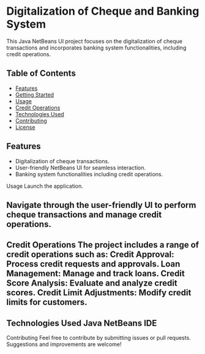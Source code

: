 # Digitalization of Cheque and Banking System

This Java NetBeans UI project focuses on the digitalization of cheque transactions and incorporates banking system functionalities, including credit operations.

## Table of Contents

- [Features](#features)
- [Getting Started](#getting-started)
- [Usage](#usage)
- [Credit Operations](#credit-operations)
- [Technologies Used](#technologies-used)
- [Contributing](#contributing)
- [License](#license)

## Features

- Digitalization of cheque transactions.
- User-friendly NetBeans UI for seamless interaction.
- Banking system functionalities including credit operations.

Usage
Launch the application.

Navigate through the user-friendly UI to perform cheque transactions and manage credit operations.
----------------------------------------------------------------------------------------------------
Credit Operations
The project includes a range of credit operations such as:
Credit Approval: Process credit requests and approvals.
Loan Management: Manage and track loans.
Credit Score Analysis: Evaluate and analyze credit scores.
Credit Limit Adjustments: Modify credit limits for customers.
----------------------------------------------------------------------------------------------------
Technologies Used
Java
NetBeans IDE
----------------------------------------------------------------------------------------------------
Contributing
Feel free to contribute by submitting issues or pull requests. Suggestions and improvements are welcome!
